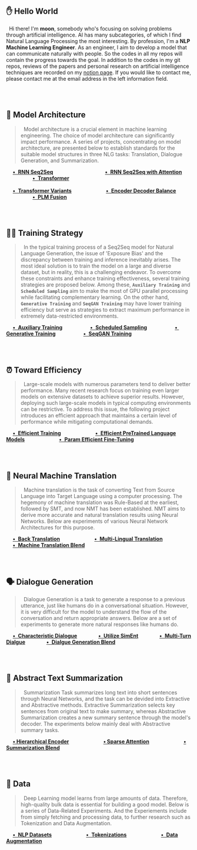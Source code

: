 <br> 

## ✋ Hello World
&nbsp; Hi there! I'm **moon**, somebody who's focusing on solving problems through artificial intelligence. AI has many subcategories, of which I find Natural Language Processing the most interesting. By profession, I'm a **NLP Machine Learning Engineer**. As an engineer, I aim to develop a model that can communicate naturally with people. So the codes in all my repos will contain the progress towards the goal. In addition to the codes in my git repos, reviews of the papers and personal research on artificial intelligence techniques are recorded on my <a href="https://shy-vole-f74.notion.site/Hello-I-m-moon-e1ecc2e40b32405e997713cfb44e4f3c">notion page</a>. If you would like to contact me, please contact me at the email address in the left information field.

<br><br> 


## 🤖 Model Architecture
> &nbsp; Model architecture is a crucial element in machine learning engineering. 
The choice of model architecture can significantly impact performance. 
A series of projects, concentrating on model architecture, are presented below to establish standards for the suitable model structures in three NLG tasks: Translation, Dialogue Generation, and Summarization.

&emsp; [**• &hairsp; RNN Seq2Seq**](https://github.com/moon23k/RNN_Seq2Seq) &emsp; &emsp; &emsp; &emsp; &emsp; &emsp; &ensp; &ensp; &nbsp; 
       [**• &hairsp; RNN Seq2Seq with Attention**](https://github.com/moon23k/RNN_Seq2Seq) &emsp; &emsp; &emsp; &emsp; &emsp; 
       [**• &hairsp; Transformer**](https://github.com/moon23k/RNN_Seq2Seq) <br><br> 
&emsp; [**• &hairsp; Transformer Variants**](https://github.com/moon23k/Transformer_Variants) &emsp; &emsp; &emsp; &emsp; &emsp; 
       [**• &hairsp; Encoder Decoder Balance**](https://github.com/moon23k/Balance) &emsp; &emsp; &emsp; &emsp; &emsp; &emsp; 
       [**• &hairsp; PLM Fusion**](https://github.com/moon23k/PLM_Fusion)
       
<br><br> 


## 🏃‍♂️ Training Strategy
> &nbsp; In the typical training process of a Seq2Seq model for Natural Language Generation, the issue of 'Exposure Bias' and the discrepancy between training and inference inevitably arises. 
The most ideal solution is to train the model on a large and diverse dataset, but in reality, this is a challenging endeavor. 
To overcome these constraints and enhance training effectiveness, several training strategies are proposed below.
Among these, **`Auxiliary Training`** and **`Scheduled Sampling`** aim to make the most of GPU parallel processing while facilitating complementary learning. 
On the other hand, **`Generative Training`** and **`SeqGAN Training`** may have lower training efficiency but serve as strategies to extract maximum performance in extremely data-restricted environments.

&emsp; [**• &hairsp; Auxiliary Training**](https://github.com/moon23k/Aux_Training) &emsp; &emsp; &emsp; &emsp; 
       [**• &hairsp; Scheduled Sampling**](https://github.com/moon23k/Scheduled_Sampling) &emsp; &emsp; &emsp; &emsp; 
       [**• &hairsp; Generative Training**](https://github.com/moon23k/EncDec) &emsp; &emsp; &emsp; &emsp; 
       [**• &hairsp; SeqGAN Training**](https://github.com/moon23k/Transformer_Variants)

<br><br> 


## ⏰ Toward Efficiency
> &nbsp; Large-scale models with numerous parameters tend to deliver better performance. Many recent research focus on training even larger models on extensive datasets to achieve superior results. 
However, deploying such large-scale models in typical computing environments can be restrictive. 
To address this issue, the following project introduces an efficient approach that maintains a certain level of performance while mitigating computational demands.

&emsp; [**• &hairsp; Efficient Training**](https://github.com/moon23k/Efficient_Training) &emsp; &emsp; &emsp; &emsp; &emsp; 
       [**• &hairsp; Efficient PreTrained Language Models**](https://github.com/moon23k/Efficient_PLMs) &emsp; &emsp; &emsp; &emsp; &emsp; 
       [**• &hairsp; Param Efficient Fine-Tuning**](https://github.com/moon23k/PEFT)

<br><br> 


## 🔄 Neural Machine Translation
> &nbsp; Machine translation is the task of converting Text from Source Language into Target Language using a computer processing. The hegemony of machine translation was Rule-Based at the earliest, followed by SMT, and now NMT has been established. NMT aims to derive more accurate and natural translation results using Neural Networks. Below are experiments of various Neural Network Architectures for this purpose.

&emsp; [**• &hairsp; Back Translation**](https://github.com/moon23k/NMT_Back) &emsp; &emsp; &emsp; &emsp; &emsp; 
       [**• &hairsp; Multi-Lingual Translation**](https://github.com/moon23k/NMT_MultiLingual) &emsp; &emsp; &emsp; &emsp; &emsp; 
       [**• &hairsp; Machine Translation Blend**](https://github.com/moon23k/NMT_Blend)

<br><br> 


## 🗣️ Dialogue Generation
> &nbsp; Dialogue Generation is a task to generate a response to a previous utterance, just like humans do in a conversational situation. However, it is very difficult for the model to understand the flow of the conversation and return appropriate answers. Below are a set of experiments to generate more natural responses like humans do.

&emsp; [**• &hairsp; Characteristic Dialogue**](https://github.com/moon23k/Dialog_Char) &emsp; &emsp; &emsp; 
       [**• &hairsp; Utilize SimEnt**](https://github.com/moon23k/Dialog_SimEnt) &emsp; &emsp; &emsp; 
       [**• &hairsp; Multi-Turn Dialgue**](https://github.com/moon23k/Dialog_MultiTurn) &emsp; &emsp; &emsp; 
       [**• &hairsp; Dialgue Generation Blend**](https://github.com/moon23k/Dialog_Blend)

<br><br> 


## 📝 Abstract Text Summarization
> &nbsp; Summarization Task summarizes long text into short sentences through Neural Networks, and the task can be devided into Extractive and Abstractive methods. Extractive Summarization selects key sentences from original text to make summary, whereas Abstractive Summarization creates a new summary sentence through the model's decoder. The experiments below mainly deal with Abstractive summary tasks.

&emsp; [**• Hierarchical Encoder**](https://github.com/moon23k/Summ_HierEnc) &emsp; &emsp; &emsp; &emsp; &emsp; 
       [**• Sparse Attention**](https://github.com/moon23k/Summ_Sparse) &emsp; &emsp; &emsp; &emsp; &emsp; 
       [**• Summarization Blend**](https://github.com/moon23k/Summ_Blend)

<br><br> 


## 💾 Data
> &nbsp; Deep Learning model learns from large amounts of data. Therefore, high-quality bulk data is essential for building a good model. Below is a series of Data-Related Experiments. And the Experiements include from simply fetching and processing data, to further research such as Tokenization and Data Augmentation.

&emsp; [**• &hairsp; NLP Datasets**](https://github.com/moon23k/NLP_Datasets) &emsp; &emsp; &emsp; &emsp; &emsp; 
       [**• &hairsp; Tokenizations**](https://github.com/moon23k/Tokenizations) &emsp; &emsp; &emsp; &emsp; &emsp; 
       [**• &hairsp; Data Augmentation**](https://github.com/moon23k/Data_Augmentation)

<br> 
